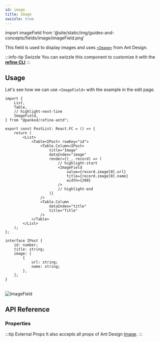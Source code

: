 ```yaml
---
id: image
title: Image
swizzle: true
---
```


import imageField from '@site/static/img/guides-and-concepts/fields/image/imageField.png'

This field is used to display images and uses [`<Image>`](https://ant.design/components/image/#header) from Ant Design.

:::info-tip Swizzle
You can swizzle this component to customize it with the [**refine CLI**](/docs/packages/documentation/cli)
:::

## Usage

Let's see how we can use `<ImageField>` with the example in the edit page.

```tsx
import { 
    List,
    Table,
    // highlight-next-line
    ImageField,
} from "@pankod/refine-antd";

export const PostList: React.FC = () => {
    return (
        <List>
            <Table<IPost> rowKey="id">
                <Table.Column<IPost>
                    title="Image"
                    dataIndex="image"
                    render={(_, record) => (
                        // highlight-start
                        <ImageField
                            value={record.image[0].url}
                            title={record.image[0].name}
                            width={200}
                        />
                        // highlight-end
                    )}
                />
                <Table.Column
                    dataIndex="title"
                    title="Title"
                />
            </Table>
        </List>
    );
};

interface IPost {
    id: number;
    title: string;
    image: [
        {
            url: string;
            name: string;
        },
    ];
}
```

<br/>
<div class="img-container">
    <div class="window">
        <div class="control red"></div>
        <div class="control orange"></div>
        <div class="control green"></div>
    </div>
    <img src={imageField} alt="ImageField" />
</div>

## API Reference

### Properties

<PropsTable module="@pankod/refine-antd/ImageField" value-description="Image path"/>

:::tip External Props
It also accepts all props of Ant Design [Image](https://ant.design/components/image/#API).
:::